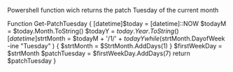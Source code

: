Powershell function wich returns the patch Tuesday of the current month

Function Get-PatchTuesday {
  [datetime]$today = [datetime]::NOW
  $todayM = $today.Month.ToString()
  $todayY = $today.Year.ToString()
  [datetime]$strtMonth = $todayM + '/1/' + $todayY
  while ($strtMonth.DayofWeek -ine "Tuesday" ) { $strtMonth = $StrtMonth.AddDays(1) }
  $firstWeekDay = $strtMonth
  $patchTuesday = $firstWeekDay.AddDays(7) 
  return $patchTuesday
}
